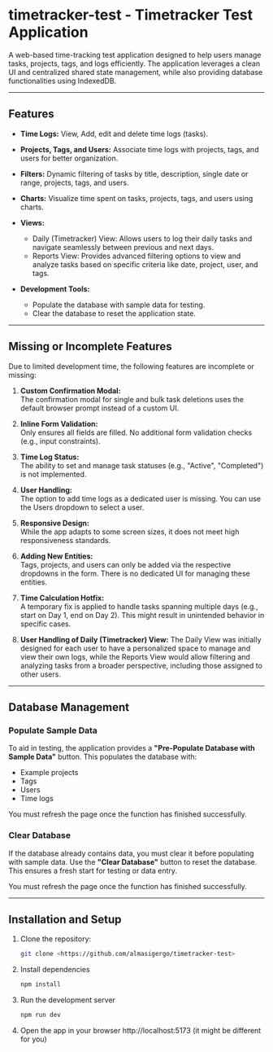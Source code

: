 # timetracker-test - Timetracker Test Application

A web-based time-tracking test application designed to help users manage tasks, projects, tags, and logs efficiently. The application leverages a clean UI and centralized shared state management, while also providing database functionalities using IndexedDB.

---

## Features

- **Time Logs:** View, Add, edit and delete time logs (tasks).
- **Projects, Tags, and Users:** Associate time logs with projects, tags, and users for better organization.
- **Filters:** Dynamic filtering of tasks by title, description, single date or range, projects, tags, and users.
- **Charts:** Visualize time spent on tasks, projects, tags, and users using charts.

- **Views:** 
  - Daily (Timetracker) View: Allows users to log their daily tasks and navigate seamlessly between previous and next days.
  - Reports View: Provides advanced filtering options to view and analyze tasks based on specific criteria like date, project, user, and tags.

- **Development Tools:**
  - Populate the database with sample data for testing.
  - Clear the database to reset the application state.

---

## Missing or Incomplete Features

Due to limited development time, the following features are incomplete or missing:

1. **Custom Confirmation Modal:**  
   The confirmation modal for single and bulk task deletions uses the default browser prompt instead of a custom UI.

2. **Inline Form Validation:**  
   Only ensures all fields are filled. No additional form validation checks (e.g., input constraints).

3. **Time Log Status:**  
   The ability to set and manage task statuses (e.g., "Active", "Completed") is not implemented.

4. **User Handling:**  
   The option to add time logs as a dedicated user is missing. You can use the Users dropdown to select a user.

5. **Responsive Design:**  
   While the app adapts to some screen sizes, it does not meet high responsiveness standards.

6. **Adding New Entities:**  
   Tags, projects, and users can only be added via the respective dropdowns in the form. There is no dedicated UI for managing these entities.

7. **Time Calculation Hotfix:**  
   A temporary fix is applied to handle tasks spanning multiple days (e.g., start on Day 1, end on Day 2). This might result in unintended behavior in specific cases.

8. **User Handling of Daily (Timetracker) View:**
   The Daily View was initially designed for each user to have a personalized space to manage and view their own logs, while the Reports View would allow filtering and analyzing tasks from a broader perspective, including those assigned to other users.

---

## Database Management

### Populate Sample Data
To aid in testing, the application provides a **"Pre-Populate Database with Sample Data"** button. This populates the database with:

- Example projects
- Tags
- Users
- Time logs

You must refresh the page once the function has finished successfully.

### Clear Database
If the database already contains data, you must clear it before populating with sample data. Use the **"Clear Database"** button to reset the database. This ensures a fresh start for testing or data entry.

You must refresh the page once the function has finished successfully.

---

## Installation and Setup

1. Clone the repository:
   ```sh
   git clone <https://github.com/almasigergo/timetracker-test>
   ```

2. Install dependencies
   ```sh
   npm install
   ```

3. Run the development server
   ```sh
   npm run dev
   ```

4. Open the app in your browser
   http://localhost:5173 (it might be different for you)
